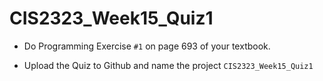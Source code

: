 # CIS2323_Week15_Quiz1

* Do Programming Exercise `#1` on page 693 of your textbook.

* Upload the Quiz to Github and name the project `CIS2323_Week15_Quiz1`